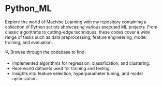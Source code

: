 # Python_ML
Explore the world of Machine Learning with my repository containing a collection of Python scripts showcasing various executed ML projects. From classic algorithms to cutting-edge techniques, these codes cover a wide range of tasks such as data preprocessing, feature engineering, model training, and evaluation.

🔍 Browse through the codebase to find:
- Implemented algorithms for regression, classification, and clustering.
- Real-world datasets used for training and testing.
- Insights into feature selection, hyperparameter tuning, and model optimization.


